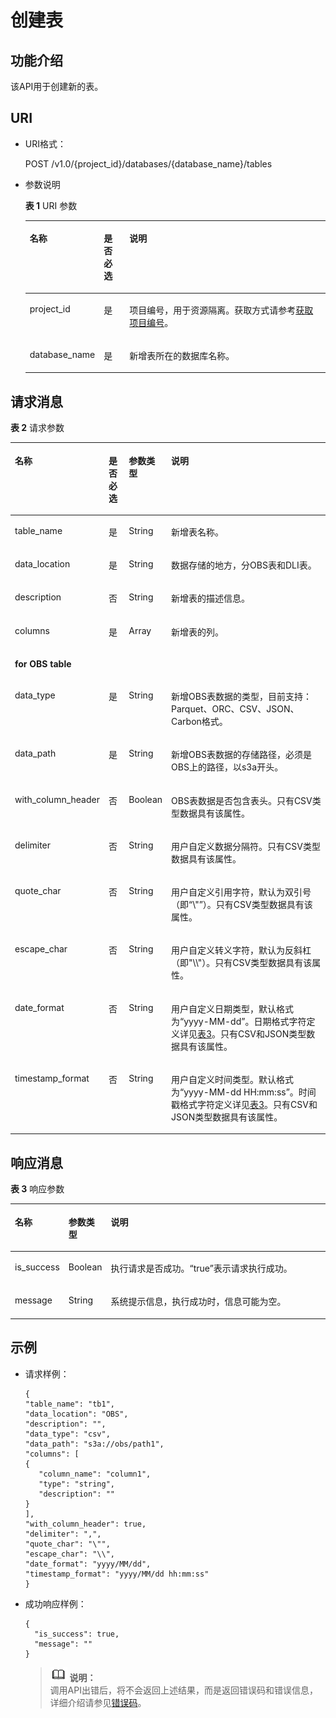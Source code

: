 # 创建表<a name="dli_02_0034"></a>

## 功能介绍<a name="sea3430ef1bf04eca94081b5ac8eaf9e0"></a>

该API用于创建新的表。

## URI<a name="s8a8a0607d0f64fef8c4e1772fbd12d47"></a>

-   URI格式：

    POST /v1.0/\{project\_id\}/databases/\{database\_name\}/tables

-   参数说明

    **表 1**  URI 参数

    <a name="zh-cn_topic_0069077904_table5958585"></a>
    <table><thead align="left"><tr id="zh-cn_topic_0069077904_row4410301"><th class="cellrowborder" valign="top" width="14.000000000000002%" id="mcps1.2.4.1.1"><p id="aaf1abcbc3ede4c7b9be494924a4cae5d"><a name="aaf1abcbc3ede4c7b9be494924a4cae5d"></a><a name="aaf1abcbc3ede4c7b9be494924a4cae5d"></a>名称</p>
    </th>
    <th class="cellrowborder" valign="top" width="9%" id="mcps1.2.4.1.2"><p id="a973b60dcc55b40f0b350c8c7c0a06a35"><a name="a973b60dcc55b40f0b350c8c7c0a06a35"></a><a name="a973b60dcc55b40f0b350c8c7c0a06a35"></a>是否必选</p>
    </th>
    <th class="cellrowborder" valign="top" width="77%" id="mcps1.2.4.1.3"><p id="zh-cn_topic_0069077904_p165489262167"><a name="zh-cn_topic_0069077904_p165489262167"></a><a name="zh-cn_topic_0069077904_p165489262167"></a>说明</p>
    </th>
    </tr>
    </thead>
    <tbody><tr id="row512855414118"><td class="cellrowborder" valign="top" width="14.000000000000002%" headers="mcps1.2.4.1.1 "><p id="zh-cn_topic_0069077803_p43412436"><a name="zh-cn_topic_0069077803_p43412436"></a><a name="zh-cn_topic_0069077803_p43412436"></a>project_id</p>
    </td>
    <td class="cellrowborder" valign="top" width="9%" headers="mcps1.2.4.1.2 "><p id="zh-cn_topic_0069077803_p26746391"><a name="zh-cn_topic_0069077803_p26746391"></a><a name="zh-cn_topic_0069077803_p26746391"></a>是</p>
    </td>
    <td class="cellrowborder" valign="top" width="77%" headers="mcps1.2.4.1.3 "><p id="zh-cn_topic_0069077803_p18974100"><a name="zh-cn_topic_0069077803_p18974100"></a><a name="zh-cn_topic_0069077803_p18974100"></a>项目编号，用于资源隔离。获取方式请参考<a href="获取项目编号.md">获取项目编号</a>。</p>
    </td>
    </tr>
    <tr id="zh-cn_topic_0069077904_row41144912"><td class="cellrowborder" valign="top" width="14.000000000000002%" headers="mcps1.2.4.1.1 "><p id="zh-cn_topic_0069077904_p44403613"><a name="zh-cn_topic_0069077904_p44403613"></a><a name="zh-cn_topic_0069077904_p44403613"></a>database_name</p>
    </td>
    <td class="cellrowborder" valign="top" width="9%" headers="mcps1.2.4.1.2 "><p id="zh-cn_topic_0069077904_p39922890"><a name="zh-cn_topic_0069077904_p39922890"></a><a name="zh-cn_topic_0069077904_p39922890"></a>是</p>
    </td>
    <td class="cellrowborder" valign="top" width="77%" headers="mcps1.2.4.1.3 "><p id="p1742159183711"><a name="p1742159183711"></a><a name="p1742159183711"></a>新增表所在的数据库名称。</p>
    </td>
    </tr>
    </tbody>
    </table>


## 请求消息<a name="sb511d75c735745479703d43b4027ed48"></a>

**表 2**  请求参数

<a name="zh-cn_topic_0069077904_table26855138"></a>
<table><thead align="left"><tr id="zh-cn_topic_0069077904_row58561923"><th class="cellrowborder" valign="top" width="15.841584158415841%" id="mcps1.2.5.1.1"><p id="a93a2e992dc85410cbbe874f8865ad782"><a name="a93a2e992dc85410cbbe874f8865ad782"></a><a name="a93a2e992dc85410cbbe874f8865ad782"></a>名称</p>
</th>
<th class="cellrowborder" valign="top" width="6.9306930693069315%" id="mcps1.2.5.1.2"><p id="zh-cn_topic_0069077904_p197866496166"><a name="zh-cn_topic_0069077904_p197866496166"></a><a name="zh-cn_topic_0069077904_p197866496166"></a>是否必选</p>
</th>
<th class="cellrowborder" valign="top" width="7.920792079207921%" id="mcps1.2.5.1.3"><p id="zh-cn_topic_0069077904_p197867498161"><a name="zh-cn_topic_0069077904_p197867498161"></a><a name="zh-cn_topic_0069077904_p197867498161"></a>参数类型</p>
</th>
<th class="cellrowborder" valign="top" width="69.3069306930693%" id="mcps1.2.5.1.4"><p id="zh-cn_topic_0069077904_p97864498169"><a name="zh-cn_topic_0069077904_p97864498169"></a><a name="zh-cn_topic_0069077904_p97864498169"></a>说明</p>
</th>
</tr>
</thead>
<tbody><tr id="zh-cn_topic_0069077904_row32753783"><td class="cellrowborder" valign="top" width="15.841584158415841%" headers="mcps1.2.5.1.1 "><p id="zh-cn_topic_0069077904_p35810771"><a name="zh-cn_topic_0069077904_p35810771"></a><a name="zh-cn_topic_0069077904_p35810771"></a>table_name</p>
</td>
<td class="cellrowborder" valign="top" width="6.9306930693069315%" headers="mcps1.2.5.1.2 "><p id="zh-cn_topic_0069077904_p14991335"><a name="zh-cn_topic_0069077904_p14991335"></a><a name="zh-cn_topic_0069077904_p14991335"></a>是</p>
</td>
<td class="cellrowborder" valign="top" width="7.920792079207921%" headers="mcps1.2.5.1.3 "><p id="zh-cn_topic_0069077904_p6338652"><a name="zh-cn_topic_0069077904_p6338652"></a><a name="zh-cn_topic_0069077904_p6338652"></a>String</p>
</td>
<td class="cellrowborder" valign="top" width="69.3069306930693%" headers="mcps1.2.5.1.4 "><p id="zh-cn_topic_0069077904_p43668826"><a name="zh-cn_topic_0069077904_p43668826"></a><a name="zh-cn_topic_0069077904_p43668826"></a>新增表名称。</p>
</td>
</tr>
<tr id="zh-cn_topic_0069077904_row57475115"><td class="cellrowborder" valign="top" width="15.841584158415841%" headers="mcps1.2.5.1.1 "><p id="zh-cn_topic_0069077904_p24972744"><a name="zh-cn_topic_0069077904_p24972744"></a><a name="zh-cn_topic_0069077904_p24972744"></a>data_location</p>
</td>
<td class="cellrowborder" valign="top" width="6.9306930693069315%" headers="mcps1.2.5.1.2 "><p id="zh-cn_topic_0069077904_p9526402"><a name="zh-cn_topic_0069077904_p9526402"></a><a name="zh-cn_topic_0069077904_p9526402"></a>是</p>
</td>
<td class="cellrowborder" valign="top" width="7.920792079207921%" headers="mcps1.2.5.1.3 "><p id="zh-cn_topic_0069077904_p33441088"><a name="zh-cn_topic_0069077904_p33441088"></a><a name="zh-cn_topic_0069077904_p33441088"></a>String</p>
</td>
<td class="cellrowborder" valign="top" width="69.3069306930693%" headers="mcps1.2.5.1.4 "><p id="p1805897514587"><a name="p1805897514587"></a><a name="p1805897514587"></a>数据存储的地方，分OBS表和DLI表。</p>
</td>
</tr>
<tr id="zh-cn_topic_0069077904_row18035908"><td class="cellrowborder" valign="top" width="15.841584158415841%" headers="mcps1.2.5.1.1 "><p id="zh-cn_topic_0069077904_p51622461"><a name="zh-cn_topic_0069077904_p51622461"></a><a name="zh-cn_topic_0069077904_p51622461"></a>description</p>
</td>
<td class="cellrowborder" valign="top" width="6.9306930693069315%" headers="mcps1.2.5.1.2 "><p id="zh-cn_topic_0069077904_p20669782"><a name="zh-cn_topic_0069077904_p20669782"></a><a name="zh-cn_topic_0069077904_p20669782"></a>否</p>
</td>
<td class="cellrowborder" valign="top" width="7.920792079207921%" headers="mcps1.2.5.1.3 "><p id="zh-cn_topic_0069077904_p63639607"><a name="zh-cn_topic_0069077904_p63639607"></a><a name="zh-cn_topic_0069077904_p63639607"></a>String</p>
</td>
<td class="cellrowborder" valign="top" width="69.3069306930693%" headers="mcps1.2.5.1.4 "><p id="zh-cn_topic_0069077904_p54534537"><a name="zh-cn_topic_0069077904_p54534537"></a><a name="zh-cn_topic_0069077904_p54534537"></a>新增表的描述信息。</p>
</td>
</tr>
<tr id="zh-cn_topic_0069077904_row21048787"><td class="cellrowborder" valign="top" width="15.841584158415841%" headers="mcps1.2.5.1.1 "><p id="zh-cn_topic_0069077904_p27230225"><a name="zh-cn_topic_0069077904_p27230225"></a><a name="zh-cn_topic_0069077904_p27230225"></a>columns</p>
</td>
<td class="cellrowborder" valign="top" width="6.9306930693069315%" headers="mcps1.2.5.1.2 "><p id="zh-cn_topic_0069077904_p58164627"><a name="zh-cn_topic_0069077904_p58164627"></a><a name="zh-cn_topic_0069077904_p58164627"></a>是</p>
</td>
<td class="cellrowborder" valign="top" width="7.920792079207921%" headers="mcps1.2.5.1.3 "><p id="zh-cn_topic_0069077904_p13714370"><a name="zh-cn_topic_0069077904_p13714370"></a><a name="zh-cn_topic_0069077904_p13714370"></a>Array</p>
</td>
<td class="cellrowborder" valign="top" width="69.3069306930693%" headers="mcps1.2.5.1.4 "><p id="zh-cn_topic_0069077904_p37122181"><a name="zh-cn_topic_0069077904_p37122181"></a><a name="zh-cn_topic_0069077904_p37122181"></a>新增表的列。</p>
</td>
</tr>
<tr id="zh-cn_topic_0069077904_row65664178"><td class="cellrowborder" colspan="4" valign="top" headers="mcps1.2.5.1.1 mcps1.2.5.1.2 mcps1.2.5.1.3 mcps1.2.5.1.4 "><p id="zh-cn_topic_0069077904_p17198191"><a name="zh-cn_topic_0069077904_p17198191"></a><a name="zh-cn_topic_0069077904_p17198191"></a><strong id="b1750606117451"><a name="b1750606117451"></a><a name="b1750606117451"></a>for OBS table</strong></p>
</td>
</tr>
<tr id="zh-cn_topic_0069077904_row50876212"><td class="cellrowborder" valign="top" width="15.841584158415841%" headers="mcps1.2.5.1.1 "><p id="zh-cn_topic_0069077904_p27332522"><a name="zh-cn_topic_0069077904_p27332522"></a><a name="zh-cn_topic_0069077904_p27332522"></a>data_type</p>
</td>
<td class="cellrowborder" valign="top" width="6.9306930693069315%" headers="mcps1.2.5.1.2 "><p id="zh-cn_topic_0069077904_p66450680"><a name="zh-cn_topic_0069077904_p66450680"></a><a name="zh-cn_topic_0069077904_p66450680"></a>是</p>
</td>
<td class="cellrowborder" valign="top" width="7.920792079207921%" headers="mcps1.2.5.1.3 "><p id="zh-cn_topic_0069077904_p13796039"><a name="zh-cn_topic_0069077904_p13796039"></a><a name="zh-cn_topic_0069077904_p13796039"></a>String</p>
</td>
<td class="cellrowborder" valign="top" width="69.3069306930693%" headers="mcps1.2.5.1.4 "><p id="p182832663914"><a name="p182832663914"></a><a name="p182832663914"></a>新增OBS表数据的类型，目前支持：Parquet、ORC、CSV、JSON、Carbon格式。</p>
</td>
</tr>
<tr id="zh-cn_topic_0069077904_row58092345"><td class="cellrowborder" valign="top" width="15.841584158415841%" headers="mcps1.2.5.1.1 "><p id="zh-cn_topic_0069077904_p7859520"><a name="zh-cn_topic_0069077904_p7859520"></a><a name="zh-cn_topic_0069077904_p7859520"></a>data_path</p>
</td>
<td class="cellrowborder" valign="top" width="6.9306930693069315%" headers="mcps1.2.5.1.2 "><p id="zh-cn_topic_0069077904_p32641412"><a name="zh-cn_topic_0069077904_p32641412"></a><a name="zh-cn_topic_0069077904_p32641412"></a>是</p>
</td>
<td class="cellrowborder" valign="top" width="7.920792079207921%" headers="mcps1.2.5.1.3 "><p id="zh-cn_topic_0069077904_p26708716"><a name="zh-cn_topic_0069077904_p26708716"></a><a name="zh-cn_topic_0069077904_p26708716"></a>String</p>
</td>
<td class="cellrowborder" valign="top" width="69.3069306930693%" headers="mcps1.2.5.1.4 "><p id="p15828102612393"><a name="p15828102612393"></a><a name="p15828102612393"></a>新增OBS表数据的存储路径，必须是OBS上的路径，以s3a开头。</p>
</td>
</tr>
<tr id="zh-cn_topic_0069077904_row2007324"><td class="cellrowborder" valign="top" width="15.841584158415841%" headers="mcps1.2.5.1.1 "><p id="zh-cn_topic_0069077904_p28375523"><a name="zh-cn_topic_0069077904_p28375523"></a><a name="zh-cn_topic_0069077904_p28375523"></a>with_column_header</p>
</td>
<td class="cellrowborder" valign="top" width="6.9306930693069315%" headers="mcps1.2.5.1.2 "><p id="zh-cn_topic_0069077904_p16716047"><a name="zh-cn_topic_0069077904_p16716047"></a><a name="zh-cn_topic_0069077904_p16716047"></a>否</p>
</td>
<td class="cellrowborder" valign="top" width="7.920792079207921%" headers="mcps1.2.5.1.3 "><p id="zh-cn_topic_0069077904_p11822600"><a name="zh-cn_topic_0069077904_p11822600"></a><a name="zh-cn_topic_0069077904_p11822600"></a>Boolean</p>
</td>
<td class="cellrowborder" valign="top" width="69.3069306930693%" headers="mcps1.2.5.1.4 "><p id="p1710044734010"><a name="p1710044734010"></a><a name="p1710044734010"></a>OBS表数据是否包含表头。只有CSV类型数据具有该属性。</p>
</td>
</tr>
<tr id="zh-cn_topic_0069077904_row28741219"><td class="cellrowborder" valign="top" width="15.841584158415841%" headers="mcps1.2.5.1.1 "><p id="zh-cn_topic_0069077904_p46337402"><a name="zh-cn_topic_0069077904_p46337402"></a><a name="zh-cn_topic_0069077904_p46337402"></a>delimiter</p>
</td>
<td class="cellrowborder" valign="top" width="6.9306930693069315%" headers="mcps1.2.5.1.2 "><p id="zh-cn_topic_0069077904_p62342073"><a name="zh-cn_topic_0069077904_p62342073"></a><a name="zh-cn_topic_0069077904_p62342073"></a>否</p>
</td>
<td class="cellrowborder" valign="top" width="7.920792079207921%" headers="mcps1.2.5.1.3 "><p id="zh-cn_topic_0069077904_p16543177"><a name="zh-cn_topic_0069077904_p16543177"></a><a name="zh-cn_topic_0069077904_p16543177"></a>String</p>
</td>
<td class="cellrowborder" valign="top" width="69.3069306930693%" headers="mcps1.2.5.1.4 "><p id="p1610054764020"><a name="p1610054764020"></a><a name="p1610054764020"></a>用户自定义数据分隔符。只有CSV类型数据具有该属性。</p>
</td>
</tr>
<tr id="zh-cn_topic_0069077904_row47489891"><td class="cellrowborder" valign="top" width="15.841584158415841%" headers="mcps1.2.5.1.1 "><p id="zh-cn_topic_0069077904_p21475923"><a name="zh-cn_topic_0069077904_p21475923"></a><a name="zh-cn_topic_0069077904_p21475923"></a>quote_char</p>
</td>
<td class="cellrowborder" valign="top" width="6.9306930693069315%" headers="mcps1.2.5.1.2 "><p id="zh-cn_topic_0069077904_p61828175"><a name="zh-cn_topic_0069077904_p61828175"></a><a name="zh-cn_topic_0069077904_p61828175"></a>否</p>
</td>
<td class="cellrowborder" valign="top" width="7.920792079207921%" headers="mcps1.2.5.1.3 "><p id="zh-cn_topic_0069077904_p42026304"><a name="zh-cn_topic_0069077904_p42026304"></a><a name="zh-cn_topic_0069077904_p42026304"></a>String</p>
</td>
<td class="cellrowborder" valign="top" width="69.3069306930693%" headers="mcps1.2.5.1.4 "><p id="p678605312408"><a name="p678605312408"></a><a name="p678605312408"></a>用户自定义引用字符，默认为双引号（即“\"”）。只有CSV类型数据具有该属性。</p>
</td>
</tr>
<tr id="zh-cn_topic_0069077904_row35534339"><td class="cellrowborder" valign="top" width="15.841584158415841%" headers="mcps1.2.5.1.1 "><p id="zh-cn_topic_0069077904_p59709223"><a name="zh-cn_topic_0069077904_p59709223"></a><a name="zh-cn_topic_0069077904_p59709223"></a>escape_char</p>
</td>
<td class="cellrowborder" valign="top" width="6.9306930693069315%" headers="mcps1.2.5.1.2 "><p id="zh-cn_topic_0069077904_p4608858"><a name="zh-cn_topic_0069077904_p4608858"></a><a name="zh-cn_topic_0069077904_p4608858"></a>否</p>
</td>
<td class="cellrowborder" valign="top" width="7.920792079207921%" headers="mcps1.2.5.1.3 "><p id="zh-cn_topic_0069077904_p37773255"><a name="zh-cn_topic_0069077904_p37773255"></a><a name="zh-cn_topic_0069077904_p37773255"></a>String</p>
</td>
<td class="cellrowborder" valign="top" width="69.3069306930693%" headers="mcps1.2.5.1.4 "><p id="p94755214015"><a name="p94755214015"></a><a name="p94755214015"></a>用户自定义转义字符，默认为反斜杠（即"\\"）。只有CSV类型数据具有该属性。</p>
</td>
</tr>
<tr id="row10418733122115"><td class="cellrowborder" valign="top" width="15.841584158415841%" headers="mcps1.2.5.1.1 "><p id="p20419113311216"><a name="p20419113311216"></a><a name="p20419113311216"></a>date_format</p>
</td>
<td class="cellrowborder" valign="top" width="6.9306930693069315%" headers="mcps1.2.5.1.2 "><p id="p1441914339219"><a name="p1441914339219"></a><a name="p1441914339219"></a>否</p>
</td>
<td class="cellrowborder" valign="top" width="7.920792079207921%" headers="mcps1.2.5.1.3 "><p id="p1541963322112"><a name="p1541963322112"></a><a name="p1541963322112"></a>String</p>
</td>
<td class="cellrowborder" valign="top" width="69.3069306930693%" headers="mcps1.2.5.1.4 "><p id="p1841933312213"><a name="p1841933312213"></a><a name="p1841933312213"></a>用户自定义日期类型，默认格式为“yyyy-MM-dd”。日期格式字符定义详见<a href="导入数据.md#table489265920252">表3</a>。只有CSV和JSON类型数据具有该属性。</p>
</td>
</tr>
<tr id="row747425517223"><td class="cellrowborder" valign="top" width="15.841584158415841%" headers="mcps1.2.5.1.1 "><p id="p13474255112219"><a name="p13474255112219"></a><a name="p13474255112219"></a>timestamp_format</p>
</td>
<td class="cellrowborder" valign="top" width="6.9306930693069315%" headers="mcps1.2.5.1.2 "><p id="p14749553229"><a name="p14749553229"></a><a name="p14749553229"></a>否</p>
</td>
<td class="cellrowborder" valign="top" width="7.920792079207921%" headers="mcps1.2.5.1.3 "><p id="p9474155582216"><a name="p9474155582216"></a><a name="p9474155582216"></a>String</p>
</td>
<td class="cellrowborder" valign="top" width="69.3069306930693%" headers="mcps1.2.5.1.4 "><p id="p1047565515220"><a name="p1047565515220"></a><a name="p1047565515220"></a>用户自定义时间类型。默认格式为“yyyy-MM-dd HH:mm:ss”。时间戳格式字符定义详见<a href="导入数据.md#table489265920252">表3</a>。只有CSV和JSON类型数据具有该属性。</p>
</td>
</tr>
</tbody>
</table>

## 响应消息<a name="s18d65f04c45c408aabc1b3d347692af0"></a>

**表 3**  响应参数

<a name="zh-cn_topic_0069077904_table31581451"></a>
<table><thead align="left"><tr id="zh-cn_topic_0069077904_row58930111"><th class="cellrowborder" valign="top" width="11%" id="mcps1.2.4.1.1"><p id="zh-cn_topic_0069077904_p166743810178"><a name="zh-cn_topic_0069077904_p166743810178"></a><a name="zh-cn_topic_0069077904_p166743810178"></a>名称</p>
</th>
<th class="cellrowborder" valign="top" width="11%" id="mcps1.2.4.1.2"><p id="a58e59e9371174764aa6e22c379bf4e23"><a name="a58e59e9371174764aa6e22c379bf4e23"></a><a name="a58e59e9371174764aa6e22c379bf4e23"></a>参数类型</p>
</th>
<th class="cellrowborder" valign="top" width="78%" id="mcps1.2.4.1.3"><p id="zh-cn_topic_0069077904_p867193813174"><a name="zh-cn_topic_0069077904_p867193813174"></a><a name="zh-cn_topic_0069077904_p867193813174"></a>说明</p>
</th>
</tr>
</thead>
<tbody><tr id="zh-cn_topic_0069077904_row55469345"><td class="cellrowborder" valign="top" width="11%" headers="mcps1.2.4.1.1 "><p id="zh-cn_topic_0069077904_p63831923"><a name="zh-cn_topic_0069077904_p63831923"></a><a name="zh-cn_topic_0069077904_p63831923"></a>is_success</p>
</td>
<td class="cellrowborder" valign="top" width="11%" headers="mcps1.2.4.1.2 "><p id="zh-cn_topic_0069077904_p41939966"><a name="zh-cn_topic_0069077904_p41939966"></a><a name="zh-cn_topic_0069077904_p41939966"></a>Boolean</p>
</td>
<td class="cellrowborder" valign="top" width="78%" headers="mcps1.2.4.1.3 "><p id="p15380173521417"><a name="p15380173521417"></a><a name="p15380173521417"></a>执行请求是否成功。<span class="parmvalue" id="parmvalue10405423161014"><a name="parmvalue10405423161014"></a><a name="parmvalue10405423161014"></a>“true”</span>表示请求执行成功。</p>
</td>
</tr>
<tr id="zh-cn_topic_0069077904_row39702459"><td class="cellrowborder" valign="top" width="11%" headers="mcps1.2.4.1.1 "><p id="zh-cn_topic_0069077904_p61782645"><a name="zh-cn_topic_0069077904_p61782645"></a><a name="zh-cn_topic_0069077904_p61782645"></a>message</p>
</td>
<td class="cellrowborder" valign="top" width="11%" headers="mcps1.2.4.1.2 "><p id="zh-cn_topic_0069077904_p18400731"><a name="zh-cn_topic_0069077904_p18400731"></a><a name="zh-cn_topic_0069077904_p18400731"></a>String</p>
</td>
<td class="cellrowborder" valign="top" width="78%" headers="mcps1.2.4.1.3 "><p id="p738093511419"><a name="p738093511419"></a><a name="p738093511419"></a>系统提示信息，执行成功时，信息可能为空。</p>
</td>
</tr>
</tbody>
</table>

## 示例<a name="section62727461152452"></a>

-   请求样例：

    ```
    {
    "table_name": "tb1",
    "data_location": "OBS",
    "description": "",
    "data_type": "csv",
    "data_path": "s3a://obs/path1",
    "columns": [
    {
       "column_name": "column1",
       "type": "string",
       "description": ""
    }
    ],
    "with_column_header": true,
    "delimiter": ",",
    "quote_char": "\"",
    "escape_char": "\\",
    "date_format": "yyyy/MM/dd",
    "timestamp_format": "yyyy/MM/dd hh:mm:ss"
    }
    ```

-   成功响应样例：

    ```
    {
      "is_success": true,
      "message": ""
    }
    ```

    >![](public_sys-resources/icon-note.gif) **说明：**   
    >调用API出错后，将不会返回上述结果，而是返回错误码和错误信息，详细介绍请参见[错误码](错误码.md)。  


